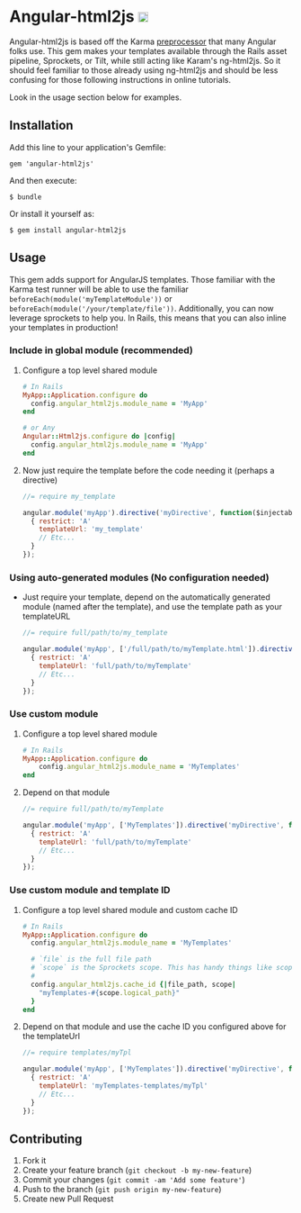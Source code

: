 # Angular-html2js <a href="http://badge.fury.io/rb/angular-html2js"><img src="https://badge.fury.io/rb/angular-html2js@2x.png" alt="Gem Version" height="18"></a>

Angular-html2js is based off the Karma [preprocessor](https://github.com/karma-runner/karma-ng-html2js-preprocessor)
that many Angular folks use. This gem makes your templates available through the Rails asset pipeline, Sprockets,
or Tilt, while still acting like Karam's ng-html2js. So it should feel familiar to those already
using ng-html2js and should be less confusing for those following instructions in online
tutorials. 

Look in the usage section below for examples.

## Installation

Add this line to your application's Gemfile:

    gem 'angular-html2js'

And then execute:

    $ bundle

Or install it yourself as:

    $ gem install angular-html2js

## Usage

This gem adds support for AngularJS templates. Those familiar with the Karma
test runner will be able to use the familiar `beforeEach(module('myTemplateModule'))`
or `beforeEach(module('/your/template/file'))`. Additionally, you can now leverage
sprockets to help you. In Rails, this means that you can also inline your templates in
production!

###  Include in global module (recommended)

1.  Configure a top level shared module

    ```ruby
    # In Rails
    MyApp::Application.configure do
      config.angular_html2js.module_name = 'MyApp'
    end

    # or Any
    Angular::Html2js.configure do |config|
      config.angular_html2js.module_name = 'MyApp'
    end
    ```
2.  Now just require the template before the code needing it (perhaps a directive)

    ```javascript
    //= require my_template

    angular.module('myApp').directive('myDirective', function($injectable){
      { restrict: 'A'
        templateUrl: 'my_template'
        // Etc...
      }
    });
    ```

### Using auto-generated modules (No configuration needed)

* Just require your template, depend on the automatically generated module
(named after the template), and use the template path as your templateURL
    
    ```javascript
    //= require full/path/to/my_template
    
    angular.module('myApp', ['/full/path/to/myTemplate.html']).directive('myDirective', function($injectable){
      { restrict: 'A'
        templateUrl: 'full/path/to/myTemplate'
        // Etc...
      }
    });
    ```

### Use custom module

1.  Configure a top level shared module

    ```ruby
    # In Rails
    MyApp::Application.configure do
        config.angular_html2js.module_name = 'MyTemplates'
    end
    ```

2.  Depend on that module

    ```javascript
    //= require full/path/to/myTemplate

    angular.module('myApp', ['MyTemplates']).directive('myDirective', function($injectable){
      { restrict: 'A'
        templateUrl: 'full/path/to/myTemplate'
        // Etc...
      }
    });
    ```

### Use custom module and template ID

1.  Configure a top level shared module and custom cache ID

    ```ruby
    # In Rails
    MyApp::Application.configure do
      config.angular_html2js.module_name = 'MyTemplates'

      # `file` is the full file path
      # `scope` is the Sprockets scope. This has handy things like scope.logical_path
      #
      config.angular_html2js.cache_id {|file_path, scope|
        "myTemplates-#{scope.logical_path}"
      }
    end
    ```

2.  Depend on that module and use the cache ID you configured above for the templateUrl

    ```javascript
    //= require templates/myTpl

    angular.module('myApp', ['MyTemplates']).directive('myDirective', function($injectable){
      { restrict: 'A'
        templateUrl: 'myTemplates-templates/myTpl'
        // Etc...
      }
    });
    ```

## Contributing

1. Fork it
2. Create your feature branch (`git checkout -b my-new-feature`)
3. Commit your changes (`git commit -am 'Add some feature'`)
4. Push to the branch (`git push origin my-new-feature`)
5. Create new Pull Request
